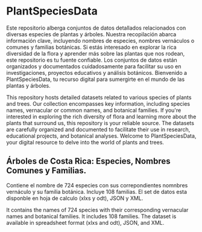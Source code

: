# PlantSpeciesData
 Este repositorio alberga conjuntos de datos detallados relacionados con diversas especies de plantas y árboles. Nuestra recopilación abarca información clave, incluyendo nombres de especies, nombres vernáculos o comunes y familias botánicas. Si estás interesado en explorar la rica diversidad de la flora y aprender más sobre las plantas que nos rodean, este repositorio es tu fuente confiable. Los conjuntos de datos están organizados y documentados cuidadosamente para facilitar su uso en investigaciones, proyectos educativos y análisis botánicos. Bienvenido a PlantSpeciesData, tu recurso digital para sumergirte en el mundo de las plantas y árboles.

 This repository hosts detailed datasets related to various species of plants and trees. Our collection encompasses key information, including species names, vernacular or common names, and botanical families. If you're interested in exploring the rich diversity of flora and learning more about the plants that surround us, this repository is your reliable source. The datasets are carefully organized and documented to facilitate their use in research, educational projects, and botanical analyses. Welcome to PlantSpeciesData, your digital resource to delve into the world of plants and trees.

## Árboles de Costa Rica: Especies, Nombres Comunes y Familias.
 Contiene el nombre de 724 especies con sus correpondientes nomnbres vernáculo y su familia botánica. Incluye 108 familias.
El set de datos esta disponble en hoja de calculo (xlxs y odt), JSON y XML.

It contains the names of 724 species with their corresponding vernacular names and botanical families. It includes 108 families.
The dataset is available in spreadsheet format (xlxs and odt), JSON, and XML.

